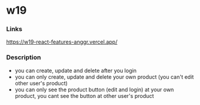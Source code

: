 # w19
### Links 
https://w19-react-features-anggr.vercel.app/

### Description
- you can create, update and delete after you login
- you can only create, update and delete your own product (you can't edit other user's product)
- you can only see the product button (edit and login) at your own product, you cant see the button at other user's product